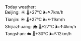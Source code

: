 Today weather:  
Beijing: ☀️   🌡️+27°C 🌬️↖7km/h  
Tianjin: ☀️   🌡️+27°C 🌬️←11km/h  
Shijiazhuang: 🌦   🌡️+27°C 🌬️↑4km/h  
Tangshan: ☁️   🌡️+30°C 🌬️↖12km/h  
